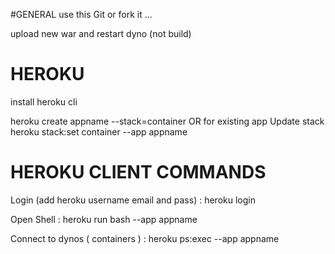 #GENERAL
use this Git or fork it ...

upload new war and restart dyno (not build)

# HEROKU

install heroku cli

heroku create  appname --stack=container
              OR  for existing app
Update stack heroku stack:set container --app appname

# HEROKU CLIENT COMMANDS 

Login (add heroku username email and pass) : heroku login 

Open Shell : heroku run bash --app  appname

Connect to dynos ( containers ) : heroku ps:exec  --app appname

